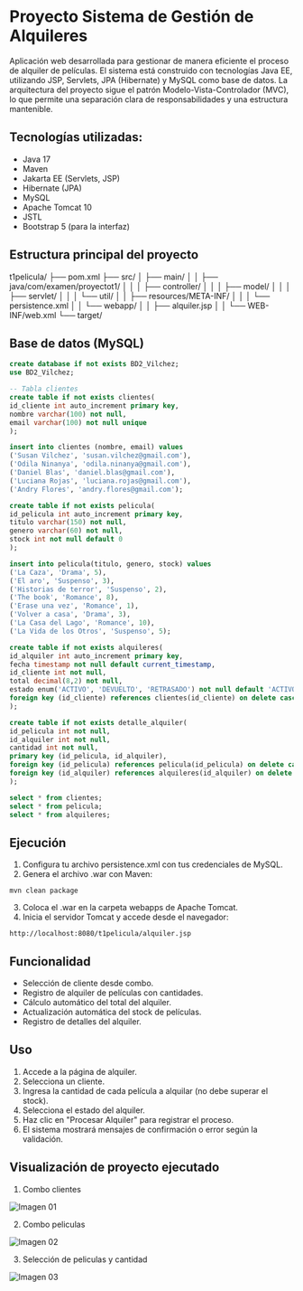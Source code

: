 # Proyecto Sistema de Gestión de Alquileres

Aplicación web desarrollada para gestionar de manera eficiente el proceso de alquiler de películas. El sistema está construido con tecnologías Java EE, utilizando JSP, Servlets, JPA (Hibernate) y MySQL como base de datos. La arquitectura del proyecto sigue el patrón Modelo-Vista-Controlador (MVC), lo que permite una separación clara de responsabilidades y una estructura mantenible.

## Tecnologías utilizadas:
- Java 17
- Maven
- Jakarta EE (Servlets, JSP)
- Hibernate (JPA)
- MySQL
- Apache Tomcat 10
- JSTL
- Bootstrap 5 (para la interfaz)

## Estructura principal del proyecto

t1pelicula/
├── pom.xml
├── src/
│   ├── main/
│   │   ├── java/com/examen/proyectot1/
│   │   │   ├── controller/
│   │   │   ├── model/
│   │   │   ├── servlet/
│   │   │   └── util/
│   │   ├── resources/META-INF/
│   │   │   └── persistence.xml
│   │   └── webapp/
│   │       ├── alquiler.jsp
│   │       └── WEB-INF/web.xml
└── target/

## Base de datos (MySQL)

```sql
create database if not exists BD2_Vilchez;
use BD2_Vilchez;

-- Tabla clientes
create table if not exists clientes(
id_cliente int auto_increment primary key,
nombre varchar(100) not null,
email varchar(100) not null unique
);

insert into clientes (nombre, email) values
('Susan Vilchez', 'susan.vilchez@gmail.com'),
('Odila Ninanya', 'odila.ninanya@gmail.com'),
('Daniel Blas', 'daniel.blas@gmail.com'),
('Luciana Rojas', 'luciana.rojas@gmail.com'),
('Andry Flores', 'andry.flores@gmail.com');

create table if not exists pelicula(
id_pelicula int auto_increment primary key,
titulo varchar(150) not null,
genero varchar(60) not null,
stock int not null default 0
);

insert into pelicula(titulo, genero, stock) values
('La Caza', 'Drama', 5),
('El aro', 'Suspenso', 3),
('Historias de terror', 'Suspenso', 2),
('The book', 'Romance', 8),
('Erase una vez', 'Romance', 1),
('Volver a casa', 'Drama', 3),
('La Casa del Lago', 'Romance', 10),
('La Vida de los Otros', 'Suspenso', 5);

create table if not exists alquileres(
id_alquiler int auto_increment primary key,
fecha timestamp not null default current_timestamp,
id_cliente int not null,
total decimal(8,2) not null,
estado enum('ACTIVO', 'DEVUELTO', 'RETRASADO') not null default 'ACTIVO',
foreign key (id_cliente) references clientes(id_cliente) on delete cascade
);

create table if not exists detalle_alquiler(
id_pelicula int not null,
id_alquiler int not null,
cantidad int not null,
primary key (id_pelicula, id_alquiler),
foreign key (id_pelicula) references pelicula(id_pelicula) on delete cascade,
foreign key (id_alquiler) references alquileres(id_alquiler) on delete cascade
);

select * from clientes;
select * from pelicula;
select * from alquileres;
```

## Ejecución

1. Configura tu archivo persistence.xml con tus credenciales de MySQL.
2. Genera el archivo .war con Maven:
```
mvn clean package
```
3. Coloca el .war en la carpeta webapps de Apache Tomcat.
4. Inicia el servidor Tomcat y accede desde el navegador:
```
http://localhost:8080/t1pelicula/alquiler.jsp
```

## Funcionalidad
- Selección de cliente desde combo.
- Registro de alquiler de películas con cantidades.
- Cálculo automático del total del alquiler.
- Actualización automática del stock de películas.
- Registro de detalles del alquiler.

## Uso

1. Accede a la página de alquiler.
2. Selecciona un cliente.
3. Ingresa la cantidad de cada película a alquilar (no debe superar el stock).
4. Selecciona el estado del alquiler.
5. Haz clic en "Procesar Alquiler" para registrar el proceso.
6. El sistema mostrará mensajes de confirmación o error según la validación.

## Visualización de proyecto ejecutado

1. Combo clientes

![Imagen 01](src/main/resources/static/imagen_01.png)

2. Combo peliculas

![Imagen 02](src/main/resources/static/imagen_02.png)

3. Selección de peliculas y cantidad

![Imagen 03](./src/main/resources/static/imagen_03.png)